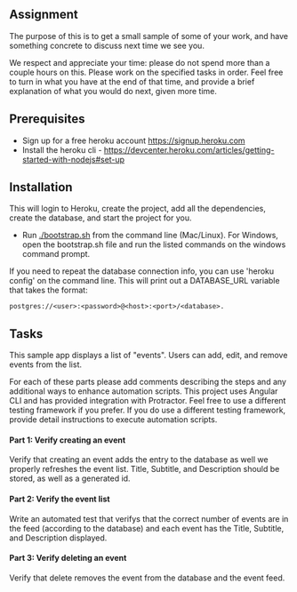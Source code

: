 ## Assignment

The purpose of this is to get a small sample of some of your work, and have something
concrete to discuss next time we see you.

We respect and appreciate your time: please do not spend more than a couple hours on
this. Please work on the specified tasks in order.  Feel free to turn in what you have at 
the end of that time, and provide a brief explanation of what you would do next, given more time.

## Prerequisites

* Sign up for a free heroku account https://signup.heroku.com
* Install the heroku cli - https://devcenter.heroku.com/articles/getting-started-with-nodejs#set-up

## Installation

This will login to Heroku, create the project, add all the dependencies, create the database, and start the project for you.

* Run [./bootstrap.sh](bootstrap.sh) from the command line (Mac/Linux).  For Windows, open the bootstrap.sh file and run the listed commands on the windows command prompt.

If you need to repeat the database connection info, you can use 'heroku config' on the command line.  This will print out a DATABASE_URL variable that takes the format:

    postgres://<user>:<password>@<host>:<port>/<database>. 

## Tasks 

This sample app displays a list of "events".  Users can add, edit, and remove events from the list.

For each of these parts please add comments describing the steps and any additional ways to enhance automation scripts.  This project uses Angular CLI and has provided integration with Protractor.  Feel free to use a different testing framework if you prefer.  If you do use a different testing framework, provide detail instructions to execute automation scripts.

#### Part 1: Verify creating an event

Verify that creating an event adds the entry to the database as well we properly refreshes the event list.  Title, Subtitle, and Description should be stored, as well as a generated id.

#### Part 2: Verify the event list

Write an automated test that verifys that the correct number of events are in the feed (according to the database) and each event has the Title, Subtitle, and Description displayed.

#### Part 3: Verify deleting an event

Verify that delete removes the event from the database and the event feed.